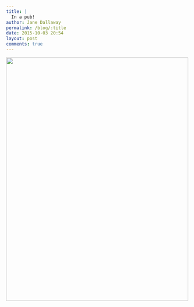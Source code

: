 ```yaml
---
title: |
  In a pub!
author: Jane Dallaway
permalink: /blog/:title
date: 2015-10-03 20:54
layout: post
comments: true
---
```


<div><a href="//static.skitters.dallaway.com/tp_IMG_3826.JPG"><img src="//static.skitters.dallaway.com/tp_thumb_IMG_3826.JPG" width="500" height="667"/></a></div>



  




      
